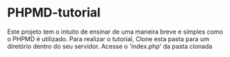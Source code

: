 # PHPMD-tutorial

Este projeto tem o intuito de ensinar de uma maneira breve e simples como o PHPMD é utilizado.
Para realizar o tutorial, Clone esta pasta para um diretório dentro do seu servidor.
Acesse o 'index.php' da pasta clonada
